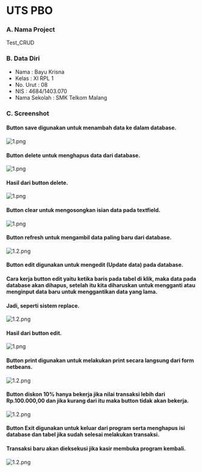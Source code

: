 # UTS PBO
### A. Nama Project 
Test_CRUD 

### B. Data Diri
- Nama          : Bayu Krisna
- Kelas         : XI RPL 1
- No. Urut      : 08
- NIS           : 4684/1403.070
- Nama Sekolah  : SMK Telkom Malang

### C. Screenshot
#### Button save digunakan untuk menambah data ke dalam database.
![1.png](https://s13.postimg.org/w88rqnflz/Save.png)

#### Button delete untuk menghapus data dari database.
![1.png](https://s29.postimg.org/nqds87z3r/Delete.png)

#### Hasil dari button delete.
![1.png](https://s29.postimg.org/it2bpzggn/Hasil_Delete.png)

#### Button clear untuk mengosongkan isian data pada textfield.
![1.png](https://s22.postimg.org/45j5yqygh/Clear.png)

#### Button refresh untuk mengambil data paling baru dari database.
![1.2.png](https://s22.postimg.org/45j5yqygh/Clear.png)

#### Button edit digunakan untuk mengedit (Update data) pada database. 
#### Cara kerja button edit yaitu ketika baris pada tabel di klik, maka data pada database akan dihapus, setelah itu kita diharuskan untuk mengganti atau menginput data baru untuk menggantikan data yang lama. 
#### Jadi, seperti sistem replace.
![1.2.png](https://s27.postimg.org/z5n68vqub/Edit.png)

#### Hasil dari button edit.
![1.png](https://s17.postimg.org/mha22cogf/Hasil_Edit.png)

#### Button print digunakan untuk melakukan print secara langsung dari form netbeans.
![1.2.png](https://s17.postimg.org/gmdnv0v27/print.png)

#### Button diskon 10% hanya bekerja jika nilai transaksi lebih dari Rp.100.000,00 dan jika kurang dari itu maka button tidak akan bekerja.
![1.2.png](https://s29.postimg.org/8hlbw64x3/diskon.png)

#### Button Exit digunakan untuk keluar dari program serta menghapus isi database dan tabel jika sudah selesai melakukan transaksi. 
#### Transaksi baru akan dieksekusi jika kasir membuka program kembali.
![1.2.png](https://s29.postimg.org/8hlbw64x3/diskon.png)
